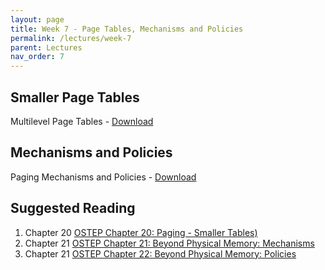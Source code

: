```yaml
---
layout: page
title: Week 7 - Page Tables, Mechanisms and Policies
permalink: /lectures/week-7
parent: Lectures
nav_order: 7
---
```


## Smaller Page Tables
Multilevel Page Tables - [Download](https://karthikv1392.github.io/cs3301_osn/slides/OSN_L11_Multilevel_PageTables.pdf)

## Mechanisms and Policies
Paging Mechanisms and Policies - [Download](https://karthikv1392.github.io/cs3301_osn/slides/OSN_L12_Mechanisms_Policies.pdf)



## Suggested Reading 
1. Chapter 20 [OSTEP Chapter 20: Paging - Smaller Tables)](https://pages.cs.wisc.edu/~remzi/OSTEP/vm-smalltables.pdf)
2. Chapter 21 [OSTEP Chapter 21: Beyond Physical Memory: Mechanisms](https://pages.cs.wisc.edu/~remzi/OSTEP/vm-beyondphys.pdf)
3. Chapter 21 [OSTEP Chapter 22: Beyond Physical Memory: Policies](https://pages.cs.wisc.edu/~remzi/OSTEP/vm-beyondphys-policy.pdf)